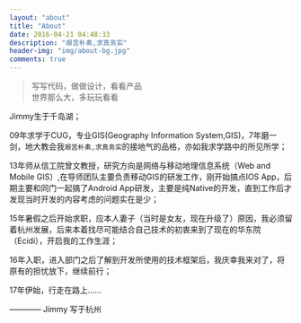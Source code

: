 ```yaml
---
layout: "about"
title: "About"
date: 2016-04-21 04:48:33
description: "艰苦朴素,求真务实"
header-img: "img/about-bg.jpg"
comments: true
---
```



>写写代码，做做设计，看看产品  
>世界那么大，多玩玩看看  

Jimmy生于千岛湖；

09年求学于CUG，专业GIS(Geography Information System,GIS)，7年磨一剑，地大教会我`艰苦朴素,求真务实`的接地气的品格，亦如我求学路中的所见所学；

13年师从信工院曾文教授，研究方向是网络与移动地理信息系统（Web and Mobile GIS）,在导师团队主要负责移动GIS的研发工作，刚开始搞点IOS App，后期主要和同门一起搞了Android App研发，主要是纯Native的开发，直到工作后才发现当时开发的内容考虑的问题实在是少；

15年暑假之后开始求职，应本人妻子（当时是女友，现在升级了）原因，我必须留着杭州发展，后来本着找尽可能结合自己技术的初衷来到了现在的华东院（Ecidi），开启我的工作生涯；

16年入职，进入部门之后了解到开发所使用的技术框架后，我庆幸我来对了，将原有的担忧放下，继续前行；

17年伊始，行走在路上......

———— Jimmy 写于杭州




